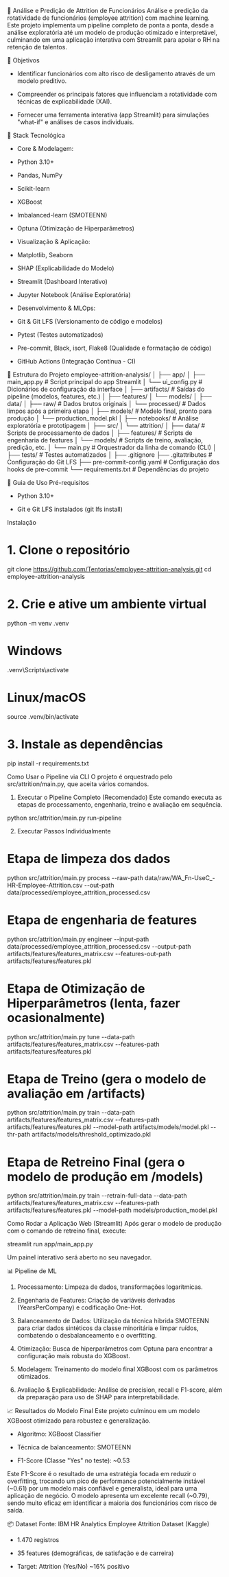 🧠 Análise e Predição de Attrition de Funcionários
Análise e predição da rotatividade de funcionários (employee attrition) com machine learning. Este projeto implementa um pipeline completo de ponta a ponta, desde a análise exploratória até um modelo de produção otimizado e interpretável, culminando em uma aplicação interativa com Streamlit para apoiar o RH na retenção de talentos.

🎯 Objetivos
- Identificar funcionários com alto risco de desligamento através de um modelo preditivo.

- Compreender os principais fatores que influenciam a rotatividade com técnicas de explicabilidade (XAI).

- Fornecer uma ferramenta interativa (app Streamlit) para simulações "what-if" e análises de casos individuais.

🧰 Stack Tecnológica
- Core & Modelagem:

- Python 3.10+

- Pandas, NumPy

- Scikit-learn

- XGBoost

- Imbalanced-learn (SMOTEENN)

- Optuna (Otimização de Hiperparâmetros)

- Visualização & Aplicação:

- Matplotlib, Seaborn

- SHAP (Explicabilidade do Modelo)

- Streamlit (Dashboard Interativo)

- Jupyter Notebook (Análise Exploratória)

- Desenvolvimento & MLOps:

- Git & Git LFS (Versionamento de código e modelos)

- Pytest (Testes automatizados)

- Pre-commit, Black, isort, Flake8 (Qualidade e formatação de código)

- GitHub Actions (Integração Contínua - CI)

📁 Estrutura do Projeto
employee-attrition-analysis/
│
├── app/
│   ├── main_app.py         # Script principal do app Streamlit
│   └── ui_config.py        # Dicionários de configuração da interface
│
├── artifacts/              # Saídas do pipeline (modelos, features, etc.)
│   ├── features/
│   └── models/
│
├── data/
│   ├── raw/                # Dados brutos originais
│   └── processed/          # Dados limpos após a primeira etapa
│
├── models/                 # Modelo final, pronto para produção
│   └── production_model.pkl
│
├── notebooks/              # Análise exploratória e prototipagem
│
├── src/
│   └── attrition/
│       ├── data/           # Scripts de processamento de dados
│       ├── features/       # Scripts de engenharia de features
│       └── models/         # Scripts de treino, avaliação, predição, etc.
│       └── main.py         # Orquestrador da linha de comando (CLI)
│
├── tests/                  # Testes automatizados
│
├── .gitignore
├── .gitattributes          # Configuração do Git LFS
├── pre-commit-config.yaml  # Configuração dos hooks de pre-commit
└── requirements.txt        # Dependências do projeto

🚀 Guia de Uso
Pré-requisitos
- Python 3.10+

- Git e Git LFS instalados (git lfs install)

Instalação
# 1. Clone o repositório
git clone https://github.com/Tentorias/employee-attrition-analysis.git
cd employee-attrition-analysis

# 2. Crie e ative um ambiente virtual
python -m venv .venv
# Windows
.venv\Scripts\activate
# Linux/macOS
source .venv/bin/activate

# 3. Instale as dependências
pip install -r requirements.txt

Como Usar o Pipeline via CLI
O projeto é orquestrado pelo src/attrition/main.py, que aceita vários comandos.

1. Executar o Pipeline Completo (Recomendado)
Este comando executa as etapas de processamento, engenharia, treino e avaliação em sequência.

python src/attrition/main.py run-pipeline

2. Executar Passos Individualmente

# Etapa de limpeza dos dados
python src/attrition/main.py process --raw-path data/raw/WA_Fn-UseC_-HR-Employee-Attrition.csv --out-path data/processed/employee_attrition_processed.csv

# Etapa de engenharia de features
python src/attrition/main.py engineer --input-path data/processed/employee_attrition_processed.csv --output-path artifacts/features/features_matrix.csv --features-out-path artifacts/features/features.pkl

# Etapa de Otimização de Hiperparâmetros (lenta, fazer ocasionalmente)
python src/attrition/main.py tune --data-path artifacts/features/features_matrix.csv --features-path artifacts/features/features.pkl

# Etapa de Treino (gera o modelo de avaliação em /artifacts)
python src/attrition/main.py train --data-path artifacts/features/features_matrix.csv --features-path artifacts/features/features.pkl --model-path artifacts/models/model.pkl --thr-path artifacts/models/threshold_optimizado.pkl

# Etapa de Retreino Final (gera o modelo de produção em /models)
python src/attrition/main.py train --retrain-full-data --data-path artifacts/features/features_matrix.csv --features-path artifacts/features/features.pkl --model-path models/production_model.pkl

Como Rodar a Aplicação Web (Streamlit)
Após gerar o modelo de produção com o comando de retreino final, execute:

streamlit run app/main_app.py

Um painel interativo será aberto no seu navegador.

📊 Pipeline de ML
1. Processamento: Limpeza de dados, transformações logarítmicas.

2. Engenharia de Features: Criação de variáveis derivadas (YearsPerCompany) e codificação One-Hot.

3. Balanceamento de Dados: Utilização da técnica híbrida SMOTEENN para criar dados sintéticos da classe minoritária e limpar ruídos, combatendo o desbalanceamento e o overfitting.

4. Otimização: Busca de hiperparâmetros com Optuna para encontrar a configuração mais robusta do XGBoost.

5. Modelagem: Treinamento do modelo final XGBoost com os parâmetros otimizados.

6. Avaliação & Explicabilidade: Análise de precision, recall e F1-score, além da preparação para uso de SHAP para interpretabilidade.

📈 Resultados do Modelo Final
Este projeto culminou em um modelo XGBoost otimizado para robustez e generalização.

- Algoritmo: XGBoost Classifier

- Técnica de balanceamento: SMOTEENN

- F1-Score (Classe "Yes" no teste): ~0.53

Este F1-Score é o resultado de uma estratégia focada em reduzir o overfitting, trocando um pico de performance potencialmente instável (~0.61) por um modelo mais confiável e generalista, ideal para uma aplicação de negócio. O modelo apresenta um excelente recall (~0.79), sendo muito eficaz em identificar a maioria dos funcionários com risco de saída.

📦 Dataset
Fonte: IBM HR Analytics Employee Attrition Dataset (Kaggle)

- 1.470 registros

- 35 features (demográficas, de satisfação e de carreira)

- Target: Attrition (Yes/No) ~16% positivo

